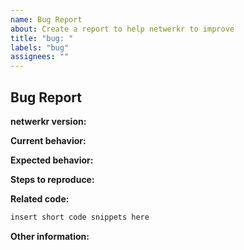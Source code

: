 ```yaml
---
name: Bug Report
about: Create a report to help netwerkr to improve
title: "bug: "
labels: "bug"
assignees: ""
---
```


## Bug Report

**netwerkr version:**

<!-- Please specify commit or tag version. -->

**Current behavior:**

<!-- Describe how the bug manifests. -->

**Expected behavior:**

<!-- Describe what you expect the behavior to be without the bug. -->

**Steps to reproduce:**

<!-- Explain the steps required to duplicate the issue, especially if you are able to provide a sample application. -->

**Related code:**

<!-- If you are able to illustrate the bug or feature request with an example, please provide it here. -->

```javascript
insert short code snippets here
```

**Other information:**

<!-- List any other information that is relevant to your issue. Related issues, suggestions on how to fix, Stack Overflow links, forum links, etc. -->
